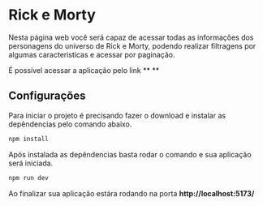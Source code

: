 # Rick e Morty

Nesta página web você será capaz de acessar todas as informações dos personagens do universo de Rick e Morty, podendo realizar filtragens por algumas caracteristicas e acessar por paginação.

É possível acessar a aplicação pelo link \*\* \*\*

## Configurações

Para iniciar o projeto é precisando fazer o download e instalar as depêndencias pelo comando abaixo.

```bash
npm install
```

Após instalada as depêndencias basta rodar o comando e sua aplicação será iniciada.

```bash
npm run dev
```

Ao finalizar sua aplicação estára rodando na porta **http://localhost:5173/**
